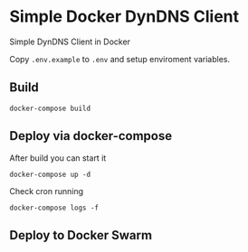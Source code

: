 # Simple Docker DynDNS Client

Simple DynDNS Client in Docker

Copy `.env.example` to `.env` and setup enviroment variables.

## Build

```
docker-compose build
```

## Deploy via docker-compose

After build you can start it

```
docker-compose up -d
```

Check cron running

```
docker-compose logs -f
```

## Deploy to Docker Swarm

```

```